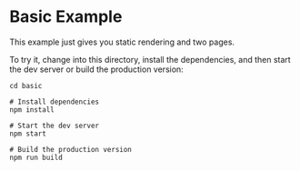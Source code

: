 # Basic Example

This example just gives you static rendering and two pages.

To try it, change into this directory, install the dependencies, and then start the dev server or build the production version:

```
cd basic

# Install dependencies
npm install

# Start the dev server
npm start

# Build the production version
npm run build
```